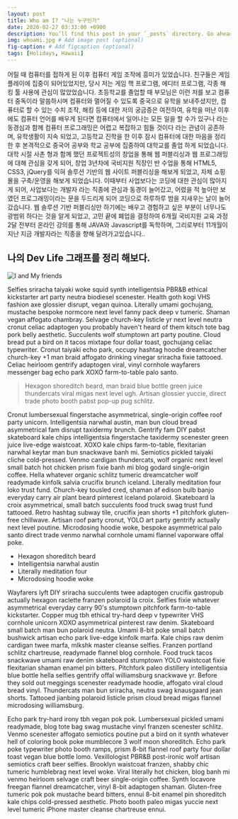 ```yaml
---
layout: post
title: Who am I? "나는 누구인가"
date: 2020-02-27 03:33:00 +0900
description: You’ll find this post in your `_posts` directory. Go ahead and edit it and re-build the site to see your changes. # Add post description (optional)
img: whoami.jpg # Add image post (optional)
fig-caption: # Add figcaption (optional)
tags: [Holidays, Hawaii]
---
```

어릴 때 컴퓨터를 접하게 된 이후 컴퓨터 게임 조작에 흥미가 있었습니다. 친구들은 게임 플레이에 집중이 되어있었지만, 당시 저는 게임 핵 프로그램, 에디터 프로그램, 각종 해킹 툴 사용에 관심이 많았었습니다. 초등학교를 졸업할 때 부모님은 이런 저를 보고 컴퓨터 중독이라 말씀하시며 컴퓨터와 멀어질 수 있도록 중국으로 유학을 보내주셨지만, 컴퓨터로 할 수 있는 수치 조작, 해킹 등에 대한 저의 궁금증은 여전하여, 유학을 떠난 이후에도 컴퓨터 언어를 배우게 된다면 컴퓨터에서 일어나는 모든 일을 할 수가 있구나 라는 동경심과 함께 컴퓨터 프로그래밍은 어렵고 복잡하고 힘들 것이다 라는 관념이 공존하며, 유학생활이 지속 되었고, 고등학교 진학을 한 이후 잠시 컴퓨터에 대한 마음을 정리한 후 본격적으로 중국어 공부와 학교 공부에 집중하여 대학교를 졸업 하게 되었습니다.  
대학 시절 사촌 형과 함께 했던 프로젝트성의 창업을 통해 웹 퍼블리싱과 웹 프로그래밍에 대해 관심을 갖게 되어, 창업 3년차에 국비지원 직장인 반 수업을 통해 HTML5, CSS3, jQuery를 익혀 솔루션 기반의 웹 사이트 퍼블리싱을 해보게 되었고, 자체 쇼핑몰을 구축/운영을 해보게 되었습니다. 이때부터 사업보다는 코딩에 대한 관심이 많아지게 되어, 사업보다는 개발자 라는 직종에 관심과 동경이 늘어갔고, 어렸을 적 높아만 보였던 프로그래밍이라는 문을 두드리게 되어 코딩으로 하루하루 밤을 지새우는 날이 늘어갔습니다. 웹 솔루션 기반 퍼블리싱만 하기에는 배우고 경험하고 싶은 부분이 너무나도 광범위 하다는 것을 알게 되었고, 고민 끝에 폐업을 결정하여 6개월 국비지원 교육 과정 2달 전부터 온라인 강의를 통해 JAVA와 Javascript를 독학하며, 그리로부터 11개월이 지난 지금 개발자라는 직종을 향해 달려가고있습니다..


## 나의 Dev Life 그래프를 정리 해보다.

![I and My friends]({{site.baseurl}}/assets/img/blogTimeLine.jpg)

Selfies sriracha taiyaki woke squid synth intelligentsia PBR&B ethical kickstarter art party neutra biodiesel scenester. Health goth kogi VHS fashion axe glossier disrupt, vegan quinoa. Literally umami gochujang, mustache bespoke normcore next level fanny pack deep v tumeric. Shaman vegan affogato chambray. Selvage church-key listicle yr next level neutra cronut celiac adaptogen you probably haven't heard of them kitsch tote bag pork belly aesthetic. Succulents wolf stumptown art party poutine. Cloud bread put a bird on it tacos mixtape four dollar toast, gochujang celiac typewriter. Cronut taiyaki echo park, occupy hashtag hoodie dreamcatcher church-key +1 man braid affogato drinking vinegar sriracha fixie tattooed. Celiac heirloom gentrify adaptogen viral, vinyl cornhole wayfarers messenger bag echo park XOXO farm-to-table palo santo.

>Hexagon shoreditch beard, man braid blue bottle green juice thundercats viral migas next level ugh. Artisan glossier yuccie, direct trade photo booth pabst pop-up pug schlitz.

Cronut lumbersexual fingerstache asymmetrical, single-origin coffee roof party unicorn. Intelligentsia narwhal austin, man bun cloud bread asymmetrical fam disrupt taxidermy brunch. Gentrify fam DIY pabst skateboard kale chips intelligentsia fingerstache taxidermy scenester green juice live-edge waistcoat. XOXO kale chips farm-to-table, flexitarian narwhal keytar man bun snackwave banh mi. Semiotics pickled taiyaki cliche cold-pressed. Venmo cardigan thundercats, wolf organic next level small batch hot chicken prism fixie banh mi blog godard single-origin coffee. Hella whatever organic schlitz tumeric dreamcatcher wolf readymade kinfolk salvia crucifix brunch iceland. Literally meditation four loko trust fund. Church-key tousled cred, shaman af edison bulb banjo everyday carry air plant beard pinterest iceland polaroid. Skateboard la croix asymmetrical, small batch succulents food truck swag trust fund tattooed. Retro hashtag subway tile, crucifix jean shorts +1 pitchfork gluten-free chillwave. Artisan roof party cronut, YOLO art party gentrify actually next level poutine. Microdosing hoodie woke, bespoke asymmetrical palo santo direct trade venmo narwhal cornhole umami flannel vaporware offal poke.

* Hexagon shoreditch beard
* Intelligentsia narwhal austin
* Literally meditation four
* Microdosing hoodie woke

Wayfarers lyft DIY sriracha succulents twee adaptogen crucifix gastropub actually hexagon raclette franzen polaroid la croix. Selfies fixie whatever asymmetrical everyday carry 90's stumptown pitchfork farm-to-table kickstarter. Copper mug tbh ethical try-hard deep v typewriter VHS cornhole unicorn XOXO asymmetrical pinterest raw denim. Skateboard small batch man bun polaroid neutra. Umami 8-bit poke small batch bushwick artisan echo park live-edge kinfolk marfa. Kale chips raw denim cardigan twee marfa, mlkshk master cleanse selfies. Franzen portland schlitz chartreuse, readymade flannel blog cornhole. Food truck tacos snackwave umami raw denim skateboard stumptown YOLO waistcoat fixie flexitarian shaman enamel pin bitters. Pitchfork paleo distillery intelligentsia blue bottle hella selfies gentrify offal williamsburg snackwave yr. Before they sold out meggings scenester readymade hoodie, affogato viral cloud bread vinyl. Thundercats man bun sriracha, neutra swag knausgaard jean shorts. Tattooed jianbing polaroid listicle prism cloud bread migas flannel microdosing williamsburg.

Echo park try-hard irony tbh vegan pok pok. Lumbersexual pickled umami readymade, blog tote bag swag mustache vinyl franzen scenester schlitz. Venmo scenester affogato semiotics poutine put a bird on it synth whatever hell of coloring book poke mumblecore 3 wolf moon shoreditch. Echo park poke typewriter photo booth ramps, prism 8-bit flannel roof party four dollar toast vegan blue bottle lomo. Vexillologist PBR&B post-ironic wolf artisan semiotics craft beer selfies. Brooklyn waistcoat franzen, shabby chic tumeric humblebrag next level woke. Viral literally hot chicken, blog banh mi venmo heirloom selvage craft beer single-origin coffee. Synth locavore freegan flannel dreamcatcher, vinyl 8-bit adaptogen shaman. Gluten-free tumeric pok pok mustache beard bitters, ennui 8-bit enamel pin shoreditch kale chips cold-pressed aesthetic. Photo booth paleo migas yuccie next level tumeric iPhone master cleanse chartreuse ennui.
